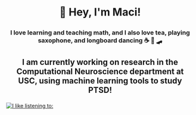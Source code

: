 # <p align="center"> 👾 Hey, I'm Maci! </p>

### <p align="center"> I love learning and teaching math, and I also love tea, playing saxophone, and longboard dancing ☕ 🎷 🛹</p>

## <p align="center"> I am currently working on research in the Computational Neuroscience department at USC, using machine learning tools to study PTSD!</p>

[![I like listening to: ](https://spotify-github-profile.vercel.app/api/view?uid=2kthgk5w9ruyglapwhvp6roer&cover_image=true&theme=default&show_offline=false&background_color=121212&interchange=false)](https://github.com/kittinan/spotify-github-profile)
